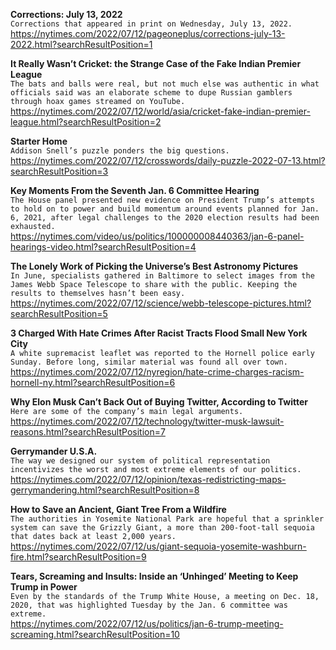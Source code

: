 **Corrections: July 13, 2022**\
`Corrections that appeared in print on Wednesday, July 13, 2022.`\
https://nytimes.com/2022/07/12/pageoneplus/corrections-july-13-2022.html?searchResultPosition=1

**It Really Wasn’t Cricket: the Strange Case of the Fake Indian Premier League**\
`The bats and balls were real, but not much else was authentic in what officials said was an elaborate scheme to dupe Russian gamblers through hoax games streamed on YouTube.`\
https://nytimes.com/2022/07/12/world/asia/cricket-fake-indian-premier-league.html?searchResultPosition=2

**Starter Home**\
`Addison Snell’s puzzle ponders the big questions.`\
https://nytimes.com/2022/07/12/crosswords/daily-puzzle-2022-07-13.html?searchResultPosition=3

**Key Moments From the Seventh Jan. 6 Committee Hearing**\
`The House panel presented new evidence on President Trump’s attempts to hold on to power and build momentum around events planned for Jan. 6, 2021, after legal challenges to the 2020 election results had been exhausted.`\
https://nytimes.com/video/us/politics/100000008440363/jan-6-panel-hearings-video.html?searchResultPosition=4

**The Lonely Work of Picking the Universe’s Best Astronomy Pictures**\
`In June, specialists gathered in Baltimore to select images from the James Webb Space Telescope to share with the public. Keeping the results to themselves hasn’t been easy.`\
https://nytimes.com/2022/07/12/science/webb-telescope-pictures.html?searchResultPosition=5

**3 Charged With Hate Crimes After Racist Tracts Flood Small New York City**\
`A white supremacist leaflet was reported to the Hornell police early Sunday. Before long, similar material was found all over town.`\
https://nytimes.com/2022/07/12/nyregion/hate-crime-charges-racism-hornell-ny.html?searchResultPosition=6

**Why Elon Musk Can’t Back Out of Buying Twitter, According to Twitter**\
`Here are some of the company’s main legal arguments.`\
https://nytimes.com/2022/07/12/technology/twitter-musk-lawsuit-reasons.html?searchResultPosition=7

**Gerrymander U.S.A.**\
`The way we designed our system of political representation incentivizes the worst and most extreme elements of our politics.`\
https://nytimes.com/2022/07/12/opinion/texas-redistricting-maps-gerrymandering.html?searchResultPosition=8

**How to Save an Ancient, Giant Tree From a Wildfire**\
`The authorities in Yosemite National Park are hopeful that a sprinkler system can save the Grizzly Giant, a more than 200-foot-tall sequoia that dates back at least 2,000 years.`\
https://nytimes.com/2022/07/12/us/giant-sequoia-yosemite-washburn-fire.html?searchResultPosition=9

**Tears, Screaming and Insults: Inside an ‘Unhinged’ Meeting to Keep Trump in Power**\
`Even by the standards of the Trump White House, a meeting on Dec. 18, 2020, that was highlighted Tuesday by the Jan. 6 committee was extreme.`\
https://nytimes.com/2022/07/12/us/politics/jan-6-trump-meeting-screaming.html?searchResultPosition=10

